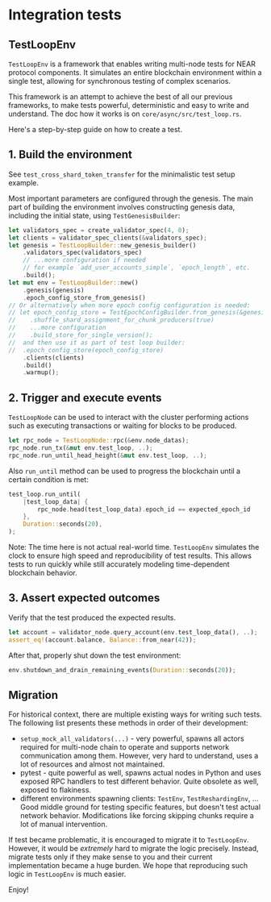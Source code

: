 # Integration tests

## TestLoopEnv

`TestLoopEnv` is a framework that enables writing multi-node tests for NEAR protocol
components. It simulates an entire blockchain environment within a single test,
allowing for synchronous testing of complex scenarios.

This framework is an attempt to
achieve the best of all our previous frameworks, to make tests powerful,
deterministic and easy to write and understand. The doc how it works is on
`core/async/src/test_loop.rs`.

Here's a step-by-step guide on how to create a test.

## 1. Build the environment

See `test_cross_shard_token_transfer` for the minimalistic test setup example.

Most important parameters are configured through the genesis.
The main part of building the environment involves constructing genesis data,
including the initial state, using `TestGenesisBuilder`:

```rust
let validators_spec = create_validator_spec(4, 0);
let clients = validator_spec_clients(&validators_spec);
let genesis = TestLoopBuilder::new_genesis_builder()
    .validators_spec(validators_spec)
    // ...more configuration if needed
    // for example `add_user_accounts_simple`, `epoch_length`, etc.
    .build();
let mut env = TestLoopBuilder::new()
    .genesis(genesis)
    .epoch_config_store_from_genesis()
// Or alternatively when more epoch config configuration is needed:
// let epoch_config_store = TestEpochConfigBuilder.from_genesis(&genesis)
//    .shuffle_shard_assignment_for_chunk_producers(true)
//    ...more configuration
//    .build_store_for_single_version();
//  and then use it as part of test loop builder:
//  .epoch_config_store(epoch_config_store)
    .clients(clients)
    .build()
    .warmup();
```

## 2. Trigger and execute events

`TestLoopNode` can be used to interact with the cluster performing actions such as
executing transactions or waiting for blocks to be produced.

```rust
let rpc_node = TestLoopNode::rpc(&env.node_datas);
rpc_node.run_tx(&mut env.test_loop, ..);
rpc_node.run_until_head_height(&mut env.test_loop, ..);
```

Also `run_until` method can be used to progress the blockchain until a certain
condition is met:

```rust
test_loop.run_until(
    |test_loop_data| {
        rpc_node.head(test_loop_data).epoch_id == expected_epoch_id
    },
    Duration::seconds(20),
);
```

Note: The time here is not actual real-world time. `TestLoopEnv` simulates the clock
to ensure high speed and reproducibility of test results. This allows tests to
run quickly while still accurately modeling time-dependent blockchain behavior.

## 3. Assert expected outcomes

Verify that the test produced the expected results.

```rust
let account = validator_node.query_account(env.test_loop_data(), ..);
assert_eq!(account.balance, Balance::from_near(42));
```

After that, properly shut down the test environment:

```rust
env.shutdown_and_drain_remaining_events(Duration::seconds(20));
```

## Migration

For historical context, there are multiple existing ways for writing such
tests. The following list presents these methods in order of their development:

* `setup_mock_all_validators(...)` - very powerful, spawns all
actors required for multi-node chain to operate and supports network
communication among them. However, very hard to understand, uses a lot of
resources and almost not maintained.
* pytest - quite powerful as well, spawns actual nodes in Python and uses
exposed RPC handlers to test different behavior. Quite obsolete as well,
exposed to flakiness.
* different environments spawning clients: `TestEnv`, `TestReshardingEnv`, ...
Good middle ground for testing specific features, but doesn't test actual
network behavior. Modifications like forcing skipping chunks require a lot
of manual intervention.

If test became problematic, it is encouraged to migrate it to `TestLoopEnv`.
However, it would be _extremely_ hard to migrate the logic precisely. Instead,
migrate tests only if they make sense to you and their current implementation
became a huge burden. We hope that reproducing such logic in `TestLoopEnv` is
much easier.

Enjoy!
